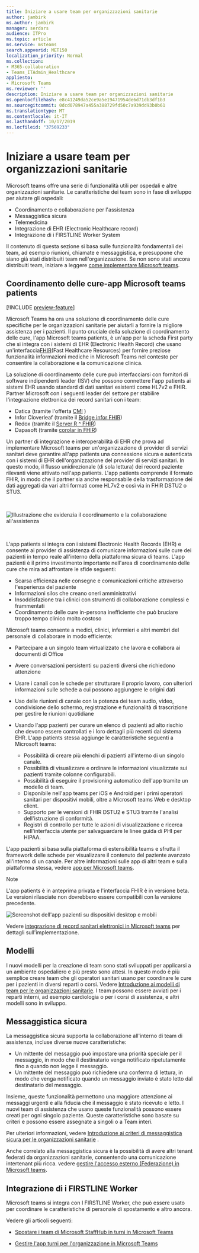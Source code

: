 ```yaml
---
title: Iniziare a usare team per organizzazioni sanitarie
author: jambirk
ms.author: jambirk
manager: serdars
audience: ITPro
ms.topic: article
ms.service: msteams
search.appverid: MET150
localization_priority: Normal
ms.collection:
- M365-collaboration
- Teams_ITAdmin_Healthcare
appliesto:
- Microsoft Teams
ms.reviewer: ''
description: Iniziare a usare team per organizzazioni sanitarie
ms.openlocfilehash: e8c41249da52ce9a5e19471954de6d71db3df1b3
ms.sourcegitcommit: 0dcd078947a455a388729fd50c7a939dd93b0b61
ms.translationtype: MT
ms.contentlocale: it-IT
ms.lasthandoff: 10/17/2019
ms.locfileid: "37569233"
---
```

# <a name="get-started-with-teams-for-healthcare-organizations"></a>Iniziare a usare team per organizzazioni sanitarie

Microsoft teams offre una serie di funzionalità utili per ospedali e altre organizzazioni sanitarie. Le caratteristiche dei team sono in fase di sviluppo per aiutare gli ospedali:

- Coordinamento e collaborazione per l'assistenza
- Messaggistica sicura
- Telemedicina
- Integrazione di EHR (Electronic Healthcare record) 
- Integrazione di i FIRSTLINE Worker System 

Il contenuto di questa sezione si basa sulle funzionalità fondamentali dei team, ad esempio riunioni, chiamate e messaggistica, e presuppone che siano già stati distribuiti team nell'organizzazione. Se non sono stati ancora distribuiti team, iniziare a leggere [come implementare Microsoft teams](../../How-to-roll-out-teams.md).

## <a name="care-coordination---microsoft-teams-patients-app"></a>Coordinamento delle cure-app Microsoft teams patients

[!INCLUDE [preview-feature](../../includes/preview-feature.md)]

Microsoft Teams ha ora una soluzione di coordinamento delle cure specifiche per le organizzazioni sanitarie per aiutarli a fornire la migliore assistenza per i pazienti. Il punto cruciale della soluzione di coordinamento delle cure, l'app Microsoft teams patients, è un'app per la scheda First party che si integra con i sistemi di EHR (Electronic Health Record) che usano un'interfaccia[FHIR](https://www.hl7.org/fhir/)(Fast Healthcare Resources) per fornire preziose funzionalità informazioni mediche in Microsoft Teams nel contesto per consentire la collaborazione e la comunicazione clinica.  

La soluzione di coordinamento delle cure può interfacciarsi con fornitori di software indipendenti leader (ISV) che possono connettere l'app patients ai sistemi EHR usando standard di dati sanitari esistenti come HL7v2 e FHIR. Partner Microsoft con i seguenti leader del settore per stabilire l'integrazione elettronica dei record sanitari con i team:

- Datica (tramite l'offerta [CMI](https://datica.com/compliant-managed-integration/) )
- Infor Cloverleaf (tramite il [Bridge infor FHIR](https://pages.infor.com/hcl-infor-fhir-bridge-brochure.html))
- Redox (tramite il [Server R ^ FHIR](https://www.redoxengine.com/fhir/))
- Dapasoft (tramite [corolar in FHIR](https://www.dapasoft.com/corolar-fhir-server-for-microsoft-teams/))

Un partner di integrazione e interoperabilità di EHR che prova ad implementare Microsoft teams per un'organizzazione di provider di servizi sanitari deve garantire all'app patients una connessione sicura e autenticata con i sistemi di EHR dell'organizzazione del provider di servizi sanitari. In questo modo, il flusso unidirezionale (di sola lettura) dei record paziente rilevanti viene attivato nell'app patients. L'app patients comprende il formato FHIR, in modo che il partner sia anche responsabile della trasformazione dei dati aggregati da vari altri formati come HL7v2 e così via in FHIR DSTU2 o STU3.

<br>

![Illustrazione che evidenzia il coordinamento e la collaborazione all'assistenza](../../media/ehr-1.png)

<br>

L'app patients si integra con i sistemi Electronic Health Records (EHR) e consente ai provider di assistenza di comunicare informazioni sulle cure dei pazienti in tempo reale all'interno della piattaforma sicura di teams. L'app pazienti è il primo investimento importante nell'area di coordinamento delle cure che mira ad affrontare le sfide seguenti:

- Scarsa efficienza nelle consegne e comunicazioni critiche attraverso l'esperienza del paziente
- Informazioni silos che creano oneri amministrativi
- Insoddisfazione tra i clinici con strumenti di collaborazione complessi e frammentati
- Coordinamento delle cure in-persona inefficiente che può bruciare troppo tempo clinico molto costoso

Microsoft teams consente a medici, clinici, infermieri e altri membri del personale di collaborare in modo efficiente:

- Partecipare a un singolo team virtualizzato che lavora e collabora ai documenti di Office
- Avere conversazioni persistenti su pazienti diversi che richiedono attenzione
- Usare i canali con le schede per strutturare il proprio lavoro, con ulteriori informazioni sulle schede a cui possono aggiungere le origini dati
- Uso delle riunioni di canale con la potenza dei team audio, video, condivisione dello schermo, registrazione e funzionalità di trascrizione per gestire le riunioni quotidiane
- Usando l'app pazienti per curare un elenco di pazienti ad alto rischio che devono essere controllati e i loro dettagli più recenti dal sistema EHR. L'app patients stessa aggiunge le caratteristiche seguenti a Microsoft teams:

    - Possibilità di creare più elenchi di pazienti all'interno di un singolo canale.
    - Possibilità di visualizzare e ordinare le informazioni visualizzate sui pazienti tramite colonne configurabili.
    - Possibilità di eseguire il provisioning automatico dell'app tramite un modello di team.
    - Disponibile nell'app teams per iOS e Android per i primi operatori sanitari per dispositivi mobili, oltre a Microsoft teams Web e desktop client.
    - Supporto per le versioni di FHIR DSTU2 e STU3 tramite l'analisi dell'istruzione di conformità.
    - Registri di controllo per tutte le azioni di visualizzazione e ricerca nell'interfaccia utente per salvaguardare le linee guida di PHI per HIPAA.

L'app pazienti si basa sulla piattaforma di estensibilità teams e sfrutta il framework delle schede per visualizzare il contenuto del paziente avanzato all'interno di un canale. Per altre informazioni sulle app di altri team e sulla piattaforma stessa, vedere [app per Microsoft teams](/microsoftteams/platform/concepts/apps/apps-overview).  

> [!NOTE]
> L'app patients è in anteprima privata e l'interfaccia FHIR è in versione beta. Le versioni rilasciate non dovrebbero essere compatibili con la versione precedente.

![Screenshot dell'app pazienti su dispositivi desktop e mobili](../../media/ehr-2.png)

Vedere [integrazione di record sanitari elettronici in Microsoft teams](patients-app.md) per dettagli sull'implementazione.

## <a name="templates"></a>Modelli

I nuovi modelli per la creazione di team sono stati sviluppati per applicarsi a un ambiente ospedaliero e più presto sono attesi. In questo modo è più semplice creare team che gli operatori sanitari usano per coordinare le cure per i pazienti in diversi reparti o corsi. Vedere [Introduzione ai modelli di team per le organizzazioni sanitarie](healthcare-templates.md). I team possono essere avviati per i reparti interni, ad esempio cardiologia o per i corsi di assistenza, e altri modelli sono in sviluppo.

## <a name="secure-messaging"></a>Messaggistica sicura

La messaggistica sicura supporta la collaborazione all'interno di team di assistenza, incluse diverse nuove caratteristiche:

- Un mittente del messaggio può impostare una priorità speciale per il messaggio, in modo che il destinatario venga notificato ripetutamente fino a quando non legge il messaggio.
- Un mittente del messaggio può richiedere una conferma di lettura, in modo che venga notificato quando un messaggio inviato è stato letto dal destinatario del messaggio.


Insieme, queste funzionalità permettono una maggiore attenzione ai messaggi urgenti e alla fiducia che il messaggio è stato ricevuto e letto. I nuovi team di assistenza che usano queste funzionalità possono essere creati per ogni singolo paziente. Queste caratteristiche sono basate su criteri e possono essere assegnate a singoli o a Team interi.

Per ulteriori informazioni, vedere [Introduzione ai criteri di messaggistica sicura per le organizzazioni sanitarie](messaging-policies-hc.md) .

Anche correlato alla messaggistica sicura è la possibilità di avere altri tenant federati da organizzazioni sanitarie, consentendo una comunicazione intertenant più ricca. vedere [gestire l'accesso esterno (Federazione) in Microsoft teams](../../manage-external-access.md).

## <a name="firstline-worker-integration"></a>Integrazione di i FIRSTLINE Worker

Microsoft teams si integra con I FIRSTLINE Worker, che può essere usato per coordinare le caratteristiche di personale di spostamento e altro ancora.

 Vedere gli articoli seguenti:

- [Spostare i team di Microsoft StaffHub in turni in Microsoft Teams](../shifts/move-staffhub-teams-to-shifts-in-teams.md)

- [Gestire l'app turni per l'organizzazione in Microsoft Teams](../shifts/manage-the-shifts-app-for-your-organization-in-teams.md)
